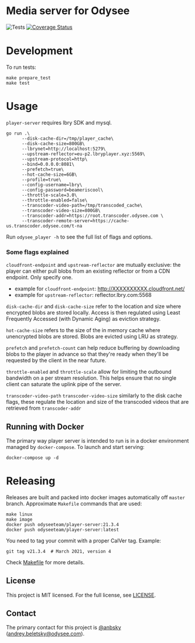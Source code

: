 # Media server for Odysee

![Tests](https://github.com/OdyseeTeam/player-server/actions/workflows/pipeline.yml/badge.svg) [![Coverage Status](https://coveralls.io/repos/github/OdyseeTeam/player-server/badge.svg?branch=master)](https://coveralls.io/github/OdyseeTeam/player-server?branch=master)

# Development

To run tests:

```
make prepare_test
make test
```

# Usage

`player-server` requires lbry SDK and mysql.

```
go run .\
      --disk-cache-dir=/tmp/player_cache\
      --disk-cache-size=800GB\
      --lbrynet=http://localhost:5279\
      --upstream-reflector=eu-p2.lbryplayer.xyz:5569\
      --upstream-protocol=http\
      --bind=0.0.0.0:8081\
      --prefetch=true\
      --hot-cache-size=6GB\
      --profile=true\
      --config-username=lbry\
      --config-password=beameriscool\
      --throttle-scale=3.0\
      --throttle-enabled=false\
      --transcoder-video-path=/tmp/transcoded_cache\
      --transcoder-video-size=800GB\
      --transcoder-addr=https://root.transcoder.odysee.com \
      --transcoder-remote-server=https://cache-us.transcoder.odysee.com/t-na
```

Run `odysee_player -h` to see the full list of flags and options.

### Some flags explained

`cloudfront-endpoint` and `upstream-reflector` are mutually exclusive: the player can either pull blobs from an existing reflector or from a CDN endpoint. Only specify one.

- example for `cloudfront-endpoint`: http://XXXXXXXXXX.cloudfront.net/
- example for `upstream-reflector`: reflector.lbry.com:5568

`disk-cache-dir` and `disk-cache-size` refer to the location and size where encrypted blobs are stored locally. Access is then regulated using Least Frequently Accessed (with Dynamic Aging) as eviction strategy.

`hot-cache-size` refers to the size of the in memory cache where unencrypted blobs are stored. Blobs are evicted using LRU as strategy.

`prefetch` and `prefetch-count` can help reduce buffering by downloading blobs to the player in advance so that they're ready when they'll be requested by the client in the near future.

`throttle-enabled` and `throttle-scale` allow for limiting the outbound bandwidth on a per stream resolution. This helps ensure that no single client can saturate the uplink pipe of the server.

`transcoder-video-path` `transcoder-video-size` similarly to the disk cache flags, these regulate the location and size of the transcoded videos that are retrieved from `transcoder-addr`

## Running with Docker

The primary way player server is intended to run is in a docker environment managed by `docker-compose`. To launch and start serving:

```
docker-compose up -d
```

# Releasing

Releases are built and packed into docker images automatically off `master` branch. Approximate `Makefile` commands that are used:

```
make linux
make image
docker push odyseeteam/player-server:21.3.4
docker push odyseeteam/player-server:latest
```

You need to tag your commit with a proper CalVer tag. Example:

```
git tag v21.3.4  # March 2021, version 4
```

Check [Makefile](./Makefile) for more details.

## License

This project is MIT licensed. For the full license, see [LICENSE](LICENSE).

## Contact

The primary contact for this project is [@anbsky](https://github.com/anbsky) (andrey.beletsky@odysee.com).
